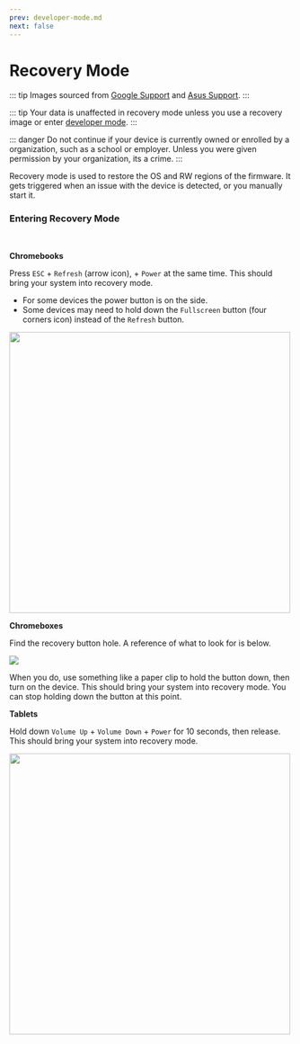 ```yaml
---
prev: developer-mode.md
next: false
---
```


# Recovery Mode

::: tip
Images sourced from [Google Support](https://support.google.com/chrome/a/answer/1360642?sjid=16957732159917599441-NC#chromebox&zippy=%2Cwipe-a-chromebox) and [Asus Support](https://www.asus.com/support/FAQ/1039185/).
:::

::: tip
Your data is unaffected in recovery mode unless you use a recovery image or enter [developer mode](entering-developer-mode.html).
:::

::: danger
Do not continue if your device is currently owned or enrolled by a organization, such as a school or employer. Unless you were given permission by your organization, its a crime.
::: 

Recovery mode is used to restore the OS and RW regions of the firmware. It gets triggered when an issue with the device is detected, or you manually start it.
### Entering Recovery Mode
<br>

**Chromebooks**

Press `ESC` + `Refresh` (arrow icon), + `Power` at the same time. This should bring your system into recovery mode.
- For some devices the power button is on the side.
- Some devices may need to hold down the `Fullscreen` button (four corners icon) instead of the `Refresh` button.

<img src="/recovery/recovery-keyboard-hint.png" width=500>

**Chromeboxes**

Find the recovery button hole. A reference of what to look for is below.

<img src="/recovery/recovery-chromebox-hint.png">

When you do, use something like a paper clip to hold the button down, then turn on the device. This should bring your system into recovery mode.
You can stop holding down the button at this point.

**Tablets**

Hold down `Volume Up` + `Volume Down` + `Power` for 10 seconds, then release. This should bring your system into recovery mode.

<img src="/recovery/recovery-tablet-hint.png" width=500>
